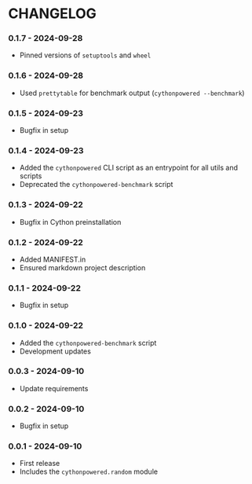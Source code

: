 # CHANGELOG

### 0.1.7 - 2024-09-28
- Pinned versions of `setuptools` and `wheel`

### 0.1.6 - 2024-09-28
- Used `prettytable` for benchmark output (`cythonpowered --benchmark`) 

### 0.1.5 - 2024-09-23
- Bugfix in setup

### 0.1.4 - 2024-09-23
- Added the `cythonpowered` CLI script as an entrypoint for all utils and scripts
- Deprecated the `cythonpowered-benchmark` script

### 0.1.3 - 2024-09-22
- Bugfix in Cython preinstallation

### 0.1.2 - 2024-09-22
- Added MANIFEST.in
- Ensured markdown project description

### 0.1.1 - 2024-09-22
- Bugfix in setup

### 0.1.0 - 2024-09-22
- Added the `cythonpowered-benchmark` script
- Development updates

### 0.0.3 - 2024-09-10
- Update requirements

### 0.0.2 - 2024-09-10
- Bugfix in setup

### 0.0.1 - 2024-09-10
- First release
- Includes the `cythonpowered.random` module

